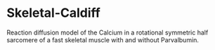 # Skeletal-Caldiff
Reaction diffusion model of the Calcium in a rotational symmetric half sarcomere of a fast skeletal muscle with and without Parvalbumin.
